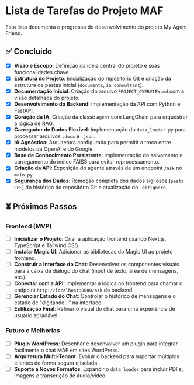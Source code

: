 # Lista de Tarefas do Projeto MAF

Esta lista documenta o progresso do desenvolvimento do projeto My Agent Friend.

## ✅ Concluído

-   [x] **Visão e Escopo**: Definição da ideia central do projeto e suas funcionalidades chave.
-   [x] **Estrutura do Projeto**: Inicialização do repositório Git e criação da estrutura de pastas inicial (`documents`, `ia_consultant`).
-   [x] **Documentação Inicial**: Criação do arquivo `PROJECT_OVERVIEW.md` com a visão detalhada do projeto.
-   [x] **Desenvolvimento do Backend**: Implementação da API com Python e FastAPI.
-   [x] **Coração da IA**: Criação da classe `Agent` com LangChain para orquestrar a lógica de RAG.
-   [x] **Carregador de Dados Flexível**: Implementação do `data_loader.py` para processar arquivos `.docx` e `.json`.
-   [x] **IA Agnóstica**: Arquitetura configurada para permitir a troca entre modelos da OpenAI e do Google.
-   [x] **Base de Conhecimento Persistente**: Implementação do salvamento e carregamento do índice FAISS para evitar reprocessamento.
-   [x] **Criação da API**: Exposição do agente através de um endpoint `/ask` no `main.py`.
-   [x] **Segurança dos Dados**: Remoção completa dos dados sigilosos (`pasta CPE`) do histórico do repositório Git e atualização do `.gitignore`.

## ⏳ Próximos Passos

### Frontend (MVP)
-   [ ] **Inicializar o Projeto**: Criar a aplicação frontend usando Next.js, TypeScript e Tailwind CSS.
-   [ ] **Instalar Magic UI**: Adicionar as bibliotecas do Magic UI ao projeto frontend.
-   [ ] **Construir a Interface do Chat**: Desenvolver os componentes visuais para a caixa de diálogo do chat (input de texto, área de mensagens, etc.).
-   [ ] **Conectar com a API**: Implementar a lógica no frontend para chamar o endpoint `http://localhost:8000/ask` do backend.
-   [ ] **Gerenciar Estado do Chat**: Controlar o histórico de mensagens e o estado de "digitando..." na interface.
-   [ ] **Estilização Final**: Refinar o visual do chat para uma experiência de usuário agradável.

### Futuro e Melhorias
-   [ ] **Plugin WordPress**: Desenhar e desenvolver um plugin para integrar facilmente o chat MAF em sites WordPress.
-   [ ] **Arquitetura Multi-Tenant**: Evoluir o backend para suportar múltiplos clientes de forma segura e isolada.
-   [ ] **Suporte a Novos Formatos**: Expandir o `data_loader` para incluir PDFs, imagens e transcrição de áudio/vídeo. 